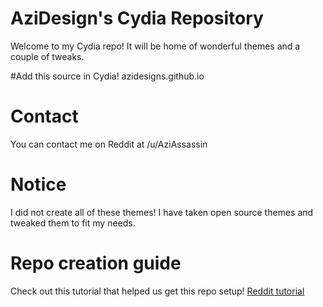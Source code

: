 # AziDesign's Cydia Repository

Welcome to my Cydia repo! It will be home of wonderful themes and a couple of tweaks.

#Add this source in Cydia!
azidesigns.github.io

# Contact
You can contact me on Reddit at /u/AziAssassin

# Notice
I did not create all of these themes! I have taken open source themes and tweaked them to fit my needs.

# Repo creation guide
Check out this tutorial that helped us get this repo setup! [Reddit tutorial](https://www.reddit.com/r/jailbreak/comments/3cc4fn/tutorial_how_to_set_up_a_repo_using_github_pages/)
